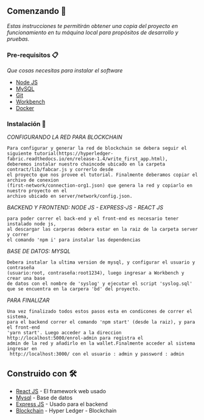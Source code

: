 ## Comenzando 🚀

_Estas instrucciones te permitirán obtener una copia del proyecto en funcionamiento en tu máquina local para propósitos de desarrollo y pruebas._


### Pre-requisitos 📋

_Que cosas necesitas para instalar el software_

* [Node JS](https://nodejs.org/es/)
* [MySQL](https://www.mysql.com/)
* [Git](https://git-scm.com/)
* [Workbench](https://www.mysql.com/products/workbench/)
* [Docker](https://www.docker.com/)


### Instalación 🔧

_CONFIGURANDO LA RED PARA BLOCKCHAIN_

```
Para configurar y generar la red de blockchain se debera seguir el siguiente tutorial(https://hyperledger-fabric.readthedocs.io/en/release-1.4/write_first_app.html), 
deberemos instalar nuestro chaincode ubicado en la carpeta contract/lib/fabcar.js y correrlo desde 
el proyecto que nos provee el tutorial. Finalmente deberamos copiar el archivo de conexion 
(first-network/connection-org1.json) que genera la red y copiarlo en nuestro proyecto en el 
archivo ubicado en server/network/config.json.
```

_BACKEND Y FRONTEND: NODE JS - EXPRESS-JS - REACT JS_
```
para poder correr el back-end y el front-end es necesario tener instalado node js, 
al descargar las carperas debera estar en la raiz de la carpeta server y correr 
el comando 'npm i' para instalar las dependencias
```

_BASE DE DATOS: MYSQL_

```
Debera instalar la ultima version de mysql, y configurar el usuario y contraseña 
(usuario:root, contraseña:root1234), luego ingresar a Workbench y crear una base 
de datos con el nombre de 'syslog' y ejecutar el script 'syslog.sql' 
que se encuentra en la carpera 'bd' del proyecto.
```

_PARA FINALIZAR_

```
Una vez finalizado todos estos pasos esta en condicones de correr el sistema,
para el backend correr el comando 'npm start' (desde la raiz), y para el front-end 
'yarn start'. Luego acceder a la direccion http://localhost:5000/enrol-admin para registra el 
admin de la red y añadirlo en la wallet.Finalmente acceder al sistema ingresar en
 http://localhost:3000/ con el usuario : admin y password : admin
```

## Construido con 🛠️

* [React JS](https://es.reactjs.org/) - El framework web usado
* [Mysql](https://www.postgresql.org/) - Base de datos
* [Express JS](https://expressjs.com/es/) - Usado para el backend
* [Blockchain](https://hyperledger-fabric.readthedocs.io/en/release-1.4/) - Hyper Ledger - Blockchain



    

            